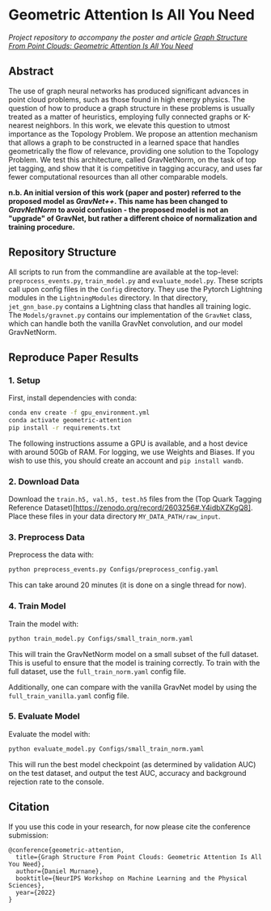 # Geometric Attention Is All You Need
*Project repository to accompany the poster and article [Graph Structure From Point Clouds: Geometric Attention Is All You Need](https://ml4physicalsciences.github.io/2022/#:~:text=Graph%20Structure%20from%20Point%20Clouds%3A%20Geometric%20Attention%20is%20All%20You%20Need)*

## Abstract
The use of graph neural networks has produced significant advances in point
cloud problems, such as those found in high energy physics. The question of
how to produce a graph structure in these problems is usually treated as a matter
of heuristics, employing fully connected graphs or K-nearest neighbors. In this
work, we elevate this question to utmost importance as the Topology Problem. We
propose an attention mechanism that allows a graph to be constructed in a learned
space that handles geometrically the flow of relevance, providing one solution to
the Topology Problem. We test this architecture, called GravNetNorm, on the task of
top jet tagging, and show that it is competitive in tagging accuracy, and uses far
fewer computational resources than all other comparable models.

**n.b. An initial version of this work (paper and poster) referred to the proposed model as *GravNet++*. This name has been changed to *GravNetNorm* to avoid confusion - the proposed model is not an "upgrade" of GravNet, but rather a different choice of normalization and training procedure.**

## Repository Structure
All scripts to run from the commandline are available at the top-level: `preprocess_events.py`, `train_model.py` and `evaluate_model.py`. These scripts call upon config files in the `Config` directory. They use the Pytorch Lightning modules in the `LightningModules` directory. In that directory, `jet_gnn_base.py` contains a Lightning class that handles all training logic. The `Models/gravnet.py` contains our implementation of the `GravNet` class, which can handle both the vanilla GravNet convolution, and our model GravNetNorm.

## Reproduce Paper Results

### 1. Setup

First, install dependencies with conda:
```bash
conda env create -f gpu_environment.yml
conda activate geometric-attention
pip install -r requirements.txt
```
The following instructions assume a GPU is available, and a host device with around 50Gb of RAM. For logging, we use Weights and Biases. If you wish to use this, you should create an account and `pip install wandb`. 

### 2. Download Data

Download the `train.h5, val.h5, test.h5` files from the (Top Quark Tagging Reference Dataset)[https://zenodo.org/record/2603256#.Y4idbXZKgQ8]. Place these files in your data directory `MY_DATA_PATH/raw_input`.

### 3. Preprocess Data

Preprocess the data with:
```bash
python preprocess_events.py Configs/preprocess_config.yaml
```
This can take around 20 minutes (it is done on a single thread for now).

### 4. Train Model

Train the model with:
```bash
python train_model.py Configs/small_train_norm.yaml
```

This will train the GravNetNorm model on a small subset of the full dataset. This is useful to ensure that the model is training correctly. To train with the full dataset, use the `full_train_norm.yaml` config file.

Additionally, one can compare with the vanilla GravNet model by using the `full_train_vanilla.yaml` config file.

### 5. Evaluate Model

Evaluate the model with:
```bash
python evaluate_model.py Configs/small_train_norm.yaml
```

This will run the best model checkpoint (as determined by validation AUC) on the test dataset, and output the test AUC, accuracy and background rejection rate to the console.

## Citation
If you use this code in your research, for now please cite the conference submission:
```
@conference{geometric-attention,
  title={Graph Structure From Point Clouds: Geometric Attention Is All You Need},
  author={Daniel Murnane},
  booktitle={NeurIPS Workshop on Machine Learning and the Physical Sciences},
  year={2022}
}
```
